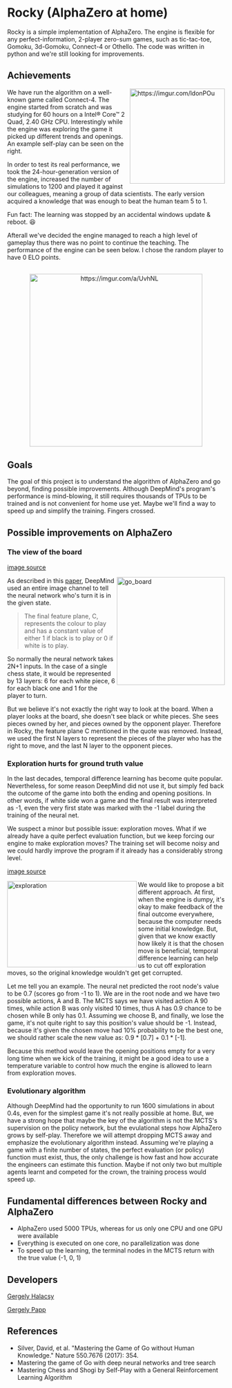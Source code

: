 # Rocky (AlphaZero at home)

Rocky is a simple implementation of AlphaZero. The engine is flexible for any perfect-information, 2-player zero-sum games, such as tic-tac-toe, Gomoku, 3d-Gomoku, Connect-4 or Othello. The code was written in python and we're still looking for improvements.

## Achievements

<img src="https://i.imgur.com/ldonPOu.gif" alt="https://imgur.com/ldonPOu" width="220" align="right" />


We have run the algorithm on a well-known game called Connect-4. The engine started from scratch and was studying for 60 hours on a Intel® Core™ 2 Quad, 2.40 GHz CPU. Interestingly while the engine was exploring the game it picked up different trends and openings. An example self-play can be seen on the right.

In order to test its real performance, we took the 24-hour-generation version of the engine, increased the number of simulations to 1200 and played it against our colleagues, meaning a group of data scientists. The early version acquired a knowledge that was enough to beat the human team 5 to 1.

Fun fact: The learning was stopped by an accidental windows update & reboot. :laughing:

Afterall we've decided the engine managed to reach a high level of gameplay thus there was no point to continue the teaching. The performance of the engine can be seen below. I chose the random player to have 0 ELO points.

<p></p>

<p align="center" style="margin-top: 30px; margin-bottom:30px">
 <img src="https://i.imgur.com/R2zouQc.png" alt="https://imgur.com/a/UvhNL" width="400" align="middle" />
</p>

<p></p>

## Goals

The goal of this project is to understand the algorithm of AlphaZero and go beyond, finding possible improvements. Although DeepMind's program's performance is mind-blowing, it still requires thousands of TPUs to be trained and is not convenient for home use yet. Maybe we'll find a way to speed up and simplify the training. Fingers crossed.

## Possible improvements on AlphaZero

### The view of the board

[image source](http://teleported.in/posts/analysing-alphago/)

<img src="http://teleported.in/post_imgs/04-alphago.jpg" alt="go_board" width="250" height="250" align="right" />

As described in this [paper](https://deepmind.com/documents/119/agz_unformatted_nature.pdf), DeepMind used an entire image channel to tell the neural network who's turn it is in the given state.
> The final feature plane, C, represents the colour to play and has a constant value of either 1 if black
> is to play or 0 if white is to play.

So normally the neural network takes 2N+1 inputs. In the case of a single chess state, it would be represented by 13 layers: 6 for each white piece, 6 for each black one and 1 for the player to turn.

But we believe it's not exactly the right way to look at the board. When a player looks at the board, she doesn't see black or white pieces. She sees pieces owned by her, and pieces owned by the opponent player. Therefore in Rocky, the feature plane C mentioned in the quote was removed. Instead, we used the first N layers to represent the pieces of the player who has the right to move, and the last N layer to the opponent pieces.

### Exploration hurts for ground truth value

In the last decades, temporal difference learning has become quite popular. Nevertheless, for some reason DeepMind did not use it, but simply fed back the outcome of the game into both the ending and opening positions. In other words, if white side won a game and the final result was interpreted as -1, even the very first state was marked with the -1 label during the training of the neural net.

We suspect a minor but possible issue: exploration moves. What if we already have a quite perfect evaluation function, but we keep forcing our engine to make exploration moves? The training set will become noisy and we could hardly improve the program if it already has a considerably strong level.

[image source](http://slides.com/ericmoura/deck-2/embed)

<img src="https://s3.amazonaws.com/media-p.slid.es/uploads/ericmoura/images/1232802/Exploration_vs._Exploitation.png" alt="exploration" width="300" height="200" align="left" />

We would like to propose a bit different approach. At first, when the engine is dumpy, it's okay to make feedback of the final outcome everywhere, because the computer needs some initial knowledge. But, given that we know exactly how likely it is that the chosen move is beneficial, temporal difference learning can help us to cut off exploration moves, so the original knowledge wouldn't get get corrupted.

Let me tell you an example. The neural net predicted the root node's value to be 0.7 (scores go from -1 to 1). We are in the root node and we have two possible actions, A and B. The MCTS says we have visited action A 90 times, while action B was only visited 10 times, thus A has 0.9 chance to be chosen while B only has 0.1. Assuming we choose B, and finally, we lose the game, it's not quite right to say this position's value should be -1. Instead, because it's given the chosen move had 10% probability to be the best one, we should rather scale the new value as: 0.9 * [0.7] + 0.1 * [-1].

Because this method would leave the opening positions empty for a very long time when we kick of the training, it might be a good idea to use a temperature variable to control how much the engine is allowed to learn from exploration moves. 

### Evolutionary algorithm

Although DeepMind had the opportunity to run 1600 simulations in about 0.4s, even for the simplest game it's not really possible at home. But, we have a strong hope that maybe the key of the algorithm is not the MCTS's supervision on the policy network, but the evulational steps how AlphaZero grows by self-play. Therefore we will attempt dropping MCTS away and emphasize the evolutionary algorithm instead. Assuming we're playing a game with a finite number of states, the perfect evaluation (or policy) function must exist, thus, the only challenge is how fast and how accurate the engineers can estimate this function. Maybe if not only two but multiple agents learnt and competed for the crown, the training process would speed up.

## Fundamental differences between Rocky and AlphaZero

 - AlphaZero used 5000 TPUs, whereas for us only one CPU and one GPU were available
 - Everything is executed on one core, no parallelization was done
 - To speed up the learning, the terminal nodes in the MCTS return with the true value (-1, 0, 1)
 
## Developers

[Gergely Halacsy](https://www.linkedin.com/in/gergely-hal%C3%A1csy-808968150/)

[Gergely Papp](https://www.linkedin.com/in/gergopool/)
 
 
## References

- Silver, David, et al. "Mastering the Game of Go without Human Knowledge." Nature 550.7676 (2017): 354.
- Mastering the game of Go with deep neural networks and tree search
- Mastering Chess and Shogi by Self-Play with a General Reinforcement Learning Algorithm

